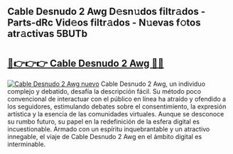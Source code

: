 ## Cable Desnudo 2 Awg D𝚎sn𝚞dos filtr𝚊dos - Parts-dRc Vid𝚎os filtr𝚊dos - N𝚞evas f𝚘tos atr𝚊ctivas 5BUTb

# <h2><a href="http://mb7nan.tromn.icu/?c=Cable+Desnudo+2+Awg">🔗👉👉👉 Cable Desnudo 2 Awg 🔗🔗</a></h2>

[![Cable Desnudo 2 Awg nuevo](https://i.imgur.com/pEAQMta.gif)](http://mb7nan.tromn.icu/?c=Cable+Desnudo+2+Awg)
Cable Desnudo 2 Awg, un individuo complejo y debatido, desafía la descripción fácil. Su método poco convencional de interactuar con el público en línea ha atraído y ofendido a los seguidores, estimulando debates sobre el consentimiento, la expresión artística y la esencia de las comunidades virtuales. Aunque se desconoce su rumbo futuro, su papel en la redefinición de la esfera digital es incuestionable. Armado con un espíritu inquebrantable y un atractivo innegable, el viaje de Cable Desnudo 2 Awg en el ámbito digital es interminable.

